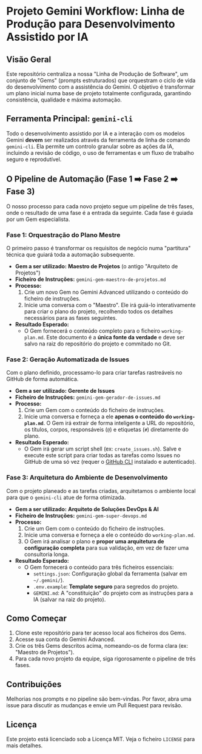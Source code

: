 # Projeto Gemini Workflow: Linha de Produção para Desenvolvimento Assistido por IA

## Visão Geral

Este repositório centraliza a nossa "Linha de Produção de Software", um conjunto de "Gems" (prompts estruturados) que orquestram o ciclo de vida do desenvolvimento com a assistência do Gemini. O objetivo é transformar um plano inicial numa base de projeto totalmente configurada, garantindo consistência, qualidade e máxima automação.

## Ferramenta Principal: `gemini-cli`

Todo o desenvolvimento assistido por IA e a interação com os modelos Gemini **devem** ser realizados através da ferramenta de linha de comando `gemini-cli`. Ela permite um controlo granular sobre as ações da IA, incluindo a revisão de código, o uso de ferramentas e um fluxo de trabalho seguro e reprodutível.

## O Pipeline de Automação (Fase 1 ➡️ Fase 2 ➡️ Fase 3)

O nosso processo para cada novo projeto segue um pipeline de três fases, onde o resultado de uma fase é a entrada da seguinte. Cada fase é guiada por um Gem especialista.

### Fase 1: Orquestração do Plano Mestre

O primeiro passo é transformar os requisitos de negócio numa "partitura" técnica que guiará toda a automação subsequente.

* **Gem a ser utilizado:** **Maestro de Projetos** (o antigo "Arquiteto de Projetos")
* **Ficheiro de Instruções:** `gemini-gem-maestro-de-projetos.md`
* **Processo:**
    1.  Crie um novo Gem no Gemini Advanced utilizando o conteúdo do ficheiro de instruções.
    2.  Inicie uma conversa com o "Maestro". Ele irá guiá-lo interativamente para criar o plano do projeto, recolhendo todos os detalhes necessários para as fases seguintes.
* **Resultado Esperado:**
    * O Gem fornecerá o conteúdo completo para o ficheiro `working-plan.md`. Este documento é a **única fonte da verdade** e deve ser salvo na raiz do repositório do projeto e commitado no Git.

### Fase 2: Geração Automatizada de Issues

Com o plano definido, processamo-lo para criar tarefas rastreáveis no GitHub de forma automática.

* **Gem a ser utilizado:** **Gerente de Issues**
* **Ficheiro de Instruções:** `gemini-gem-gerador-de-issues.md`
* **Processo:**
    1.  Crie um Gem com o conteúdo do ficheiro de instruções.
    2.  Inicie uma conversa e forneça a ele **apenas o conteúdo do `working-plan.md`**. O Gem irá extrair de forma inteligente a URL do repositório, os títulos, corpos, responsáveis (`@`) e etiquetas (`#`) diretamente do plano.
* **Resultado Esperado:**
    * O Gem irá gerar um script shell (ex: `create_issues.sh`). Salve e execute este script para criar todas as tarefas como Issues no GitHub de uma só vez (requer o [GitHub CLI](https://cli.github.com/) instalado e autenticado).

### Fase 3: Arquitetura do Ambiente de Desenvolvimento

Com o projeto planeado e as tarefas criadas, arquitetamos o ambiente local para que o `gemini-cli` atue de forma otimizada.

* **Gem a ser utilizado:** **Arquiteto de Soluções DevOps & AI**
* **Ficheiro de Instruções:** `gemini-gem-super-devops.md`
* **Processo:**
    1.  Crie um Gem com o conteúdo do ficheiro de instruções.
    2.  Inicie uma conversa e forneça a ele o conteúdo do `working-plan.md`.
    3.  O Gem irá analisar o plano e **propor uma arquitetura de configuração completa** para sua validação, em vez de fazer uma consultoria longa.
* **Resultado Esperado:**
    * O Gem fornecerá o conteúdo para três ficheiros essenciais:
        * `settings.json`: Configuração global da ferramenta (salvar em `~/.gemini/`).
        * `.env.example`: **Template seguro** para segredos do projeto.
        * `GEMINI.md`: A "constituição" do projeto com as instruções para a IA (salvar na raiz do projeto).

## Como Começar

1.  Clone este repositório para ter acesso local aos ficheiros dos Gems.
2.  Acesse sua conta do Gemini Advanced.
3.  Crie os três Gems descritos acima, nomeando-os de forma clara (ex: "Maestro de Projetos").
4.  Para cada novo projeto da equipe, siga rigorosamente o pipeline de três fases.

## Contribuições

Melhorias nos prompts e no pipeline são bem-vindas. Por favor, abra uma issue para discutir as mudanças e envie um Pull Request para revisão.

## Licença

Este projeto está licenciado sob a Licença MIT. Veja o ficheiro `LICENSE` para mais detalhes.
